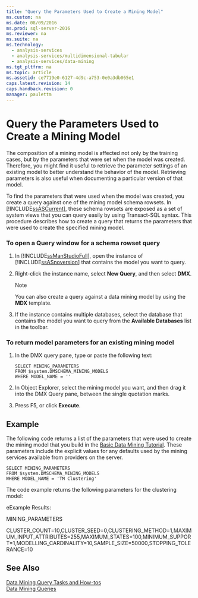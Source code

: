 ```yaml
---
title: "Query the Parameters Used to Create a Mining Model"
ms.custom: na
ms.date: 08/09/2016
ms.prod: sql-server-2016
ms.reviewer: na
ms.suite: na
ms.technology: 
  - analysis-services
  - analysis-services/multidimensional-tabular
  - analysis-services/data-mining
ms.tgt_pltfrm: na
ms.topic: article
ms.assetid: ce7719e0-6127-4d9c-a753-0e0a3db065e1
caps.latest.revision: 14
caps.handback.revision: 0
manager: paulettm
---
```

# Query the Parameters Used to Create a Mining Model
The composition of a mining model is affected not only by the training cases, but by the parameters that were set when the model was created. Therefore, you might find it useful to retrieve the parameter settings of an existing model to better understand the behavior of the model. Retrieving parameters is also useful when documenting a particular version of that model.  
  
 To find the parameters that were used when the model was created, you create a query against one of the mining model schema rowsets. In [!INCLUDE[ssASCurrent](../../Topics/TopicNameContainA/tokens/ssASCurrent_md.md)], these schema rowsets are exposed as a set of system views that you can query easily by using Transact-SQL syntax. This procedure describes how to create a query that returns the parameters that were used to create the specified mining model.  
  
### To open a Query window for a schema rowset query  
  
1.  In [!INCLUDE[ssManStudioFull](../../Topics/TopicNameContainA/tokens/ssManStudioFull_md.md)], open the instance of [!INCLUDE[ssASnoversion](../../Topics/TopicNameContainA/tokens/ssASnoversion_md.md)] that contains the model you want to query.  
  
2.  Right-click the instance name, select **New Query**, and then select **DMX**.  
  
    > [!NOTE]  
    >  You can also create a query against a data mining model by using the **MDX** template.  
  
3.  If the instance contains multiple databases, select the database that contains the model you want to query from the **Available Databases** list in the toolbar.  
  
### To return model parameters for an existing mining model  
  
1.  In the DMX query pane, type or paste the following text:  
  
    ```  
    SELECT MINING_PARAMETERS  
    FROM $system.DMSCHEMA_MINING_MODELS  
    WHERE MODEL_NAME = ''  
    ```  
  
2.  In Object Explorer, select the mining model you want, and then drag it into the DMX Query pane, between the single quotation marks.  
  
3.  Press F5, or click **Execute**.  
  
## Example  
 The following code returns a list of the parameters that were used to create the mining model that you build in the [Basic Data Mining Tutorial](assetId:///6602edb6-d160-43fb-83c8-9df5dddfeb9c). These parameters include the explicit values for any defaults used by the mining services available from providers on the server.  
  
```  
SELECT MINING_PARAMETERS   
FROM $system.DMSCHEMA_MINING_MODELS  
WHERE MODEL_NAME = 'TM Clustering'  
```  
  
 The code example returns the following parameters for the clustering model:  
  
 eExample Results:  
  
 MINING_PARAMETERS  
  
 CLUSTER_COUNT=10,CLUSTER_SEED=0,CLUSTERING_METHOD=1,MAXIMUM_INPUT_ATTRIBUTES=255,MAXIMUM_STATES=100,MINIMUM_SUPPORT=1,MODELLING_CARDINALITY=10,SAMPLE_SIZE=50000,STOPPING_TOLERANCE=10  
  
## See Also  
 [Data Mining Query Tasks and How-tos](../../Topics/TopicNameNotContainA/Data-Mining-Query-Tasks-and-How-tos.md)   
 [Data Mining Queries](../../Topics/TopicNameNotContainA/Data-Mining-Queries.md)